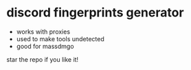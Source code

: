 # discord fingerprints generator

- works with proxies
- used to make tools undetected
- good for massdmgo

star the repo if you like it!
 
 
 
 
 
 
